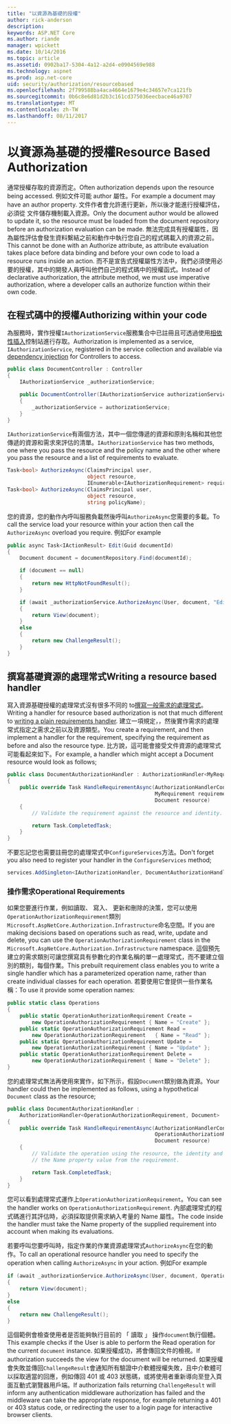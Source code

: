 ```yaml
---
title: "以資源為基礎的授權"
author: rick-anderson
description: 
keywords: ASP.NET Core
ms.author: riande
manager: wpickett
ms.date: 10/14/2016
ms.topic: article
ms.assetid: 0902ba17-5304-4a12-a2d4-e0904569e988
ms.technology: aspnet
ms.prod: asp.net-core
uid: security/authorization/resourcebased
ms.openlocfilehash: 2f799588ba4aca4664e1679e4c34657e7ca121fb
ms.sourcegitcommit: 0b6c8e6d81d2b3c161cd375036eecbace46a9707
ms.translationtype: MT
ms.contentlocale: zh-TW
ms.lasthandoff: 08/11/2017
---
```

# <a name="resource-based-authorization"></a><span data-ttu-id="16b5e-103">以資源為基礎的授權</span><span class="sxs-lookup"><span data-stu-id="16b5e-103">Resource Based Authorization</span></span>

<a name=security-authorization-resource-based></a>

<span data-ttu-id="16b5e-104">通常授權存取的資源而定。</span><span class="sxs-lookup"><span data-stu-id="16b5e-104">Often authorization depends upon the resource being accessed.</span></span> <span data-ttu-id="16b5e-105">例如文件可能 author 屬性。</span><span class="sxs-lookup"><span data-stu-id="16b5e-105">For example a document may have an author property.</span></span> <span data-ttu-id="16b5e-106">文件作者會允許進行更新，所以後才能進行授權評估，必須從 文件儲存機制載入資源。</span><span class="sxs-lookup"><span data-stu-id="16b5e-106">Only the document author would be allowed to update it, so the resource must be loaded from the document repository before an authorization evaluation can be made.</span></span> <span data-ttu-id="16b5e-107">無法完成具有授權屬性，因為屬性評估會發生資料繫結之前和動作中執行您自己的程式碼載入的資源之前。</span><span class="sxs-lookup"><span data-stu-id="16b5e-107">This cannot be done with an Authorize attribute, as attribute evaluation takes place before data binding and before your own code to load a resource runs inside an action.</span></span> <span data-ttu-id="16b5e-108">而不是宣告式授權屬性方法中，我們必須使用必要的授權，其中的開發人員呼叫他們自己的程式碼中的授權函式。</span><span class="sxs-lookup"><span data-stu-id="16b5e-108">Instead of declarative authorization, the attribute method, we must use imperative authorization, where a developer calls an authorize function within their own code.</span></span>

## <a name="authorizing-within-your-code"></a><span data-ttu-id="16b5e-109">在程式碼中的授權</span><span class="sxs-lookup"><span data-stu-id="16b5e-109">Authorizing within your code</span></span>

<span data-ttu-id="16b5e-110">為服務時，實作授權`IAuthorizationService`服務集合中已註冊且可透過使用[相依性插入](../../fundamentals/dependency-injection.md#fundamentals-dependency-injection)控制站進行存取。</span><span class="sxs-lookup"><span data-stu-id="16b5e-110">Authorization is implemented as a service, `IAuthorizationService`, registered in the service collection and available via [dependency injection](../../fundamentals/dependency-injection.md#fundamentals-dependency-injection) for Controllers to access.</span></span>

```csharp
public class DocumentController : Controller
{
    IAuthorizationService _authorizationService;

    public DocumentController(IAuthorizationService authorizationService)
    {
        _authorizationService = authorizationService;
    }
}
```

<span data-ttu-id="16b5e-111">`IAuthorizationService`有兩個方法，其中一個您傳遞的資源和原則名稱和其他您傳遞的資源和需求來評估的清單。</span><span class="sxs-lookup"><span data-stu-id="16b5e-111">`IAuthorizationService` has two methods, one where you pass the resource and the policy name and the other where you pass the resource and a list of requirements to evaluate.</span></span>

```csharp
Task<bool> AuthorizeAsync(ClaimsPrincipal user,
                          object resource,
                          IEnumerable<IAuthorizationRequirement> requirements);
Task<bool> AuthorizeAsync(ClaimsPrincipal user,
                          object resource,
                          string policyName);
```

<a name=security-authorization-resource-based-imperative></a>

<span data-ttu-id="16b5e-112">您的資源，您的動作內呼叫服務負載然後呼叫`AuthorizeAsync`您需要的多載。</span><span class="sxs-lookup"><span data-stu-id="16b5e-112">To call the service load your resource within your action then call the `AuthorizeAsync` overload you require.</span></span> <span data-ttu-id="16b5e-113">例如</span><span class="sxs-lookup"><span data-stu-id="16b5e-113">For example</span></span>

```csharp
public async Task<IActionResult> Edit(Guid documentId)
{
    Document document = documentRepository.Find(documentId);

    if (document == null)
    {
        return new HttpNotFoundResult();
    }

    if (await _authorizationService.AuthorizeAsync(User, document, "EditPolicy"))
    {
        return View(document);
    }
    else
    {
        return new ChallengeResult();
    }
}
```

## <a name="writing-a-resource-based-handler"></a><span data-ttu-id="16b5e-114">撰寫基礎資源的處理常式</span><span class="sxs-lookup"><span data-stu-id="16b5e-114">Writing a resource based handler</span></span>

<span data-ttu-id="16b5e-115">寫入資源基礎授權的處理常式沒有很多不同的 to[撰寫一般需求的處理常式](policies.md#security-authorization-policies-based-authorization-handler)。</span><span class="sxs-lookup"><span data-stu-id="16b5e-115">Writing a handler for resource based authorization is not that much different to [writing a plain requirements handler](policies.md#security-authorization-policies-based-authorization-handler).</span></span> <span data-ttu-id="16b5e-116">建立一項規定，，然後實作需求的處理常式指定之需求之前以及資源類型。</span><span class="sxs-lookup"><span data-stu-id="16b5e-116">You create a requirement, and then implement a handler for the requirement, specifying the requirement as before and also the resource type.</span></span> <span data-ttu-id="16b5e-117">比方說，這可能會接受文件資源的處理常式可能看起來如下。</span><span class="sxs-lookup"><span data-stu-id="16b5e-117">For example, a handler which might accept a Document resource would look as follows;</span></span>

```csharp
public class DocumentAuthorizationHandler : AuthorizationHandler<MyRequirement, Document>
{
    public override Task HandleRequirementAsync(AuthorizationHandlerContext context,
                                                MyRequirement requirement,
                                                Document resource)
    {
        // Validate the requirement against the resource and identity.

        return Task.CompletedTask;
    }
}
```

<span data-ttu-id="16b5e-118">不要忘記您也需要註冊您的處理常式中`ConfigureServices`方法。</span><span class="sxs-lookup"><span data-stu-id="16b5e-118">Don't forget you also need to register your handler in the `ConfigureServices` method;</span></span>

```csharp
services.AddSingleton<IAuthorizationHandler, DocumentAuthorizationHandler>();
```

### <a name="operational-requirements"></a><span data-ttu-id="16b5e-119">操作需求</span><span class="sxs-lookup"><span data-stu-id="16b5e-119">Operational Requirements</span></span>

<span data-ttu-id="16b5e-120">如果您要進行作業，例如讀取、 寫入、 更新和刪除的決策，您可以使用`OperationAuthorizationRequirement`類別`Microsoft.AspNetCore.Authorization.Infrastructure`命名空間。</span><span class="sxs-lookup"><span data-stu-id="16b5e-120">If you are making decisions based on operations such as read, write, update and delete, you can use the `OperationAuthorizationRequirement` class in the `Microsoft.AspNetCore.Authorization.Infrastructure` namespace.</span></span> <span data-ttu-id="16b5e-121">這個預先建立的需求類別可讓您撰寫具有參數化的作業名稱的單一處理常式，而不要建立個別的類別，每個作業。</span><span class="sxs-lookup"><span data-stu-id="16b5e-121">This prebuilt requirement class enables you to write a single handler which has a parameterized operation name, rather than create individual classes for each operation.</span></span> <span data-ttu-id="16b5e-122">若要使用它會提供一些作業名稱：</span><span class="sxs-lookup"><span data-stu-id="16b5e-122">To use it provide some operation names:</span></span>

```csharp
public static class Operations
{
    public static OperationAuthorizationRequirement Create =
        new OperationAuthorizationRequirement { Name = "Create" };
    public static OperationAuthorizationRequirement Read =
        new OperationAuthorizationRequirement   { Name = "Read" };
    public static OperationAuthorizationRequirement Update =
        new OperationAuthorizationRequirement { Name = "Update" };
    public static OperationAuthorizationRequirement Delete =
        new OperationAuthorizationRequirement { Name = "Delete" };
}
```

<span data-ttu-id="16b5e-123">您的處理常式無法再使用來實作，如下所示，假設`Document`類別做為資源。</span><span class="sxs-lookup"><span data-stu-id="16b5e-123">Your handler could then be implemented as follows, using a hypothetical `Document` class as the resource;</span></span>

```csharp
public class DocumentAuthorizationHandler :
    AuthorizationHandler<OperationAuthorizationRequirement, Document>
{
    public override Task HandleRequirementAsync(AuthorizationHandlerContext context,
                                                OperationAuthorizationRequirement requirement,
                                                Document resource)
    {
        // Validate the operation using the resource, the identity and
        // the Name property value from the requirement.

        return Task.CompletedTask;
    }
}
```

<span data-ttu-id="16b5e-124">您可以看到處理常式運作上`OperationAuthorizationRequirement`。</span><span class="sxs-lookup"><span data-stu-id="16b5e-124">You can see the handler works on `OperationAuthorizationRequirement`.</span></span> <span data-ttu-id="16b5e-125">內部處理常式的程式碼進行其評估時，必須採取提供需求納入考量的 Name 屬性。</span><span class="sxs-lookup"><span data-stu-id="16b5e-125">The code inside the handler must take the Name property of the supplied requirement into account when making its evaluations.</span></span>

<span data-ttu-id="16b5e-126">若要呼叫您要呼叫時，指定作業的作業資源處理常式`AuthorizeAsync`在您的動作。</span><span class="sxs-lookup"><span data-stu-id="16b5e-126">To call an operational resource handler you need to specify the operation when calling `AuthorizeAsync` in your action.</span></span> <span data-ttu-id="16b5e-127">例如</span><span class="sxs-lookup"><span data-stu-id="16b5e-127">For example</span></span>

```csharp
if (await _authorizationService.AuthorizeAsync(User, document, Operations.Read))
{
    return View(document);
}
else
{
    return new ChallengeResult();
}
```

<span data-ttu-id="16b5e-128">這個範例會檢查使用者是否能夠執行目前的 「 讀取 」 操作`document`執行個體。</span><span class="sxs-lookup"><span data-stu-id="16b5e-128">This example checks if the User is able to perform the Read operation for the current `document` instance.</span></span> <span data-ttu-id="16b5e-129">如果授權成功，將會傳回文件的檢視。</span><span class="sxs-lookup"><span data-stu-id="16b5e-129">If authorization succeeds the view for the document will be returned.</span></span> <span data-ttu-id="16b5e-130">如果授權會失敗並傳回`ChallengeResult`會通知所有驗證中介軟體授權失敗，且中介軟體可以採取適當的回應，例如傳回 401 或 403 狀態碼，或將使用者重新導向至登入頁面互動式瀏覽器用戶端。</span><span class="sxs-lookup"><span data-stu-id="16b5e-130">If authorization fails returning `ChallengeResult` will inform any authentication middleware authorization has failed and the middleware can take the appropriate response, for example returning a 401 or 403 status code, or redirecting the user to a login page for interactive browser clients.</span></span>

